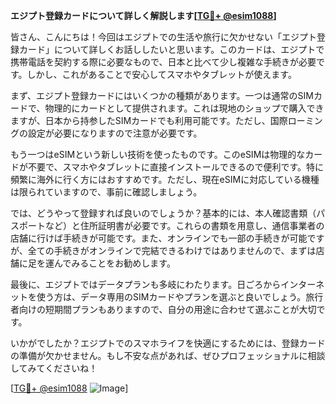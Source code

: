 **エジプト登録カードについて詳しく解説します[[TG💪+ @esim1088](https://t.me/s/esim1088)]**

皆さん、こんにちは！今回はエジプトでの生活や旅行に欠かせない「エジプト登録カード」について詳しくお話ししたいと思います。このカードは、エジプトで携帯電話を契約する際に必要なもので、日本と比べて少し複雑な手続きが必要です。しかし、これがあることで安心してスマホやタブレットが使えます。

まず、エジプト登録カードにはいくつかの種類があります。一つは通常のSIMカードで、物理的にカードとして提供されます。これは現地のショップで購入できますが、日本から持参したSIMカードでも利用可能です。ただし、国際ローミングの設定が必要になりますので注意が必要です。

もう一つはeSIMという新しい技術を使ったものです。このeSIMは物理的なカードが不要で、スマホやタブレットに直接インストールできるので便利です。特に頻繁に海外に行く方にはおすすめです。ただし、現在eSIMに対応している機種は限られていますので、事前に確認しましょう。

では、どうやって登録すれば良いのでしょうか？基本的には、本人確認書類（パスポートなど）と住所証明書が必要です。これらの書類を用意し、通信事業者の店舗に行けば手続きが可能です。また、オンラインでも一部の手続きが可能ですが、全ての手続きがオンラインで完結できるわけではありませんので、まずは店舗に足を運んでみることをお勧めします。

最後に、エジプトではデータプランも多岐にわたります。日ごろからインターネットを使う方は、データ専用のSIMカードやプランを選ぶと良いでしょう。旅行者向けの短期間プランもありますので、自分の用途に合わせて選ぶことが大切です。

いかがでしたか？エジプトでのスマホライフを快適にするためには、登録カードの準備が欠かせません。もし不安な点があれば、ぜひプロフェッショナルに相談してみてくださいね！

[[TG💪+ @esim1088](https://t.me/s/esim1088) ![Image](https://i.postimg.cc/Y0z9fWf4/image.png)]
